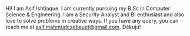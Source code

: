 Hi! I am Asif Ishtiaque. I am currently pursuing my B.Sc in Computer Science & Engineering. 
I am a Security Analyst and BI enthusiast and also love to solve problems in creative ways. If you have any query, you can reach me at asif.mahmudcsebauet@gmail.com.
Děkuju!
